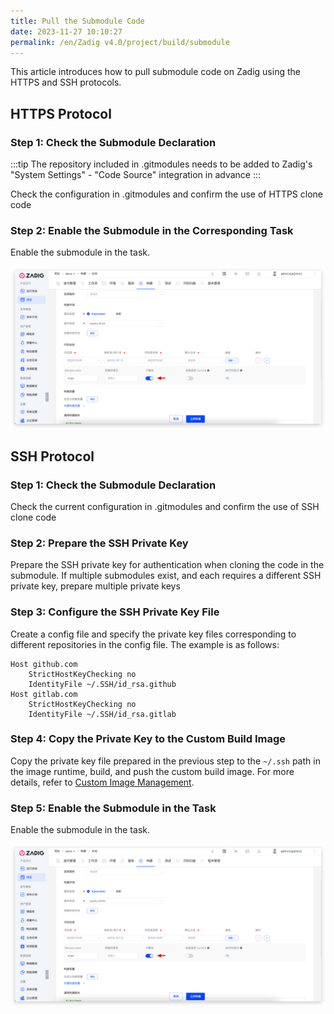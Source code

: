 ```yaml
---
title: Pull the Submodule Code
date: 2023-11-27 10:10:27
permalink: /en/Zadig v4.0/project/build/submodule
---
```


This article introduces how to pull submodule code on Zadig using the HTTPS and SSH protocols.

## HTTPS Protocol

### Step 1: Check the Submodule Declaration

:::tip
The repository included in .gitmodules needs to be added to Zadig's "System Settings" - "Code Source" integration in advance
:::

Check the configuration in .gitmodules and confirm the use of HTTPS clone code

### Step 2: Enable the Submodule in the Corresponding Task

Enable the submodule in the task.

![Enable Submodule](../../../_images/enable_submodule.png)

## SSH Protocol

### Step 1: Check the Submodule Declaration

Check the current configuration in .gitmodules and confirm the use of SSH clone code

### Step 2: Prepare the SSH Private Key

Prepare the SSH private key for authentication when cloning the code in the submodule. If multiple submodules exist, and each requires a different SSH private key, prepare multiple private keys

### Step 3: Configure the SSH Private Key File

Create a config file and specify the private key files corresponding to different repositories in the config file. The example is as follows:

```
Host github.com
    StrictHostKeyChecking no
    IdentityFile ~/.SSH/id_rsa.github
Host gitlab.com
    StrictHostKeyChecking no
    IdentityFile ~/.SSH/id_rsa.gitlab
```

### Step 4: Copy the Private Key to the Custom Build Image

Copy the private key file prepared in the previous step to the `~/.ssh` path in the image runtime, build, and push the custom build image. For more details, refer to [Custom Image Management](/en/Zadig%20v4.0/settings/custom-image/).

### Step 5: Enable the Submodule in the Task

Enable the submodule in the task.

![Enable Submodule](../../../_images/enable_submodule.png)